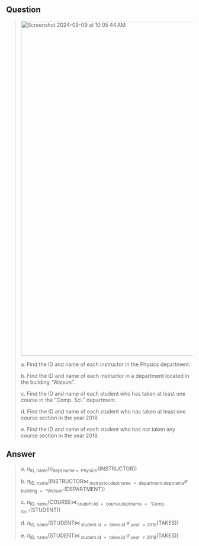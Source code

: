 ## Question
> <img width="902" alt="Screenshot 2024-09-09 at 10 05 44 AM" src="https://github.com/user-attachments/assets/671e86c2-42f4-4a51-bde6-de8f3c38075e">
>
> a. Find the ID and name of each instructor in the Physics department.
>
> b. Find the ID and name of each instructor in a department located in the building “Watson”.
>
> c. Find the ID and name of each student who has taken at least one course in the “Comp. Sci.” department.
> 
> d. Find the ID and name of each student who has taken at least one course section in the year 2018.
> 
> e. Find the ID and name of each student who has not taken any course section in the year 2018.
## Answer
>
>a. $\pi_{\text{ID, name}}\left( \sigma_{\text{dept name = 'Physics'}}(\text{INSTRUCTOR}) \right)$
>
>b. $\pi_{\text{ID, name}}\left(\text{INSTRUCTOR} \bowtie_{\text{ instructor.deptname } = \text{ department.deptname}} \sigma_{\text{ building } = \text{ ``Watson''}}(\text{DEPARTMENT})\right)$
>
>c.  $\pi_{\text{ID, name}} \left( \text{COURSE} \bowtie_{\text{ student.id } = \text{ course.deptname } = \text{ ``Comp. Sci.''}} \left( \text{STUDENT} \right) \right)$
>
>d. $\pi_{\text{ID, name}} \left( \text{STUDENT} \bowtie_{\text{ student.id } = \text{ takes.id }} \sigma_{\text{ year } = 2018 } (\text{TAKES}) \right)$
>
>e. $\pi_{\text{ID, name}} \left( \text{STUDENT} \bowtie_{\text{ student.id } = \text{ takes.id }} \sigma_{\text{ year } ≠ 2018 } (\text{TAKES}) \right)$
